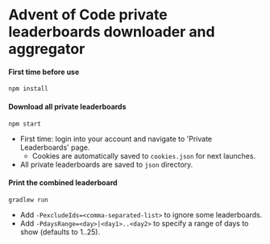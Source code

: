 # Advent of Code private leaderboards downloader and aggregator

#### First time before use

`npm install`

#### Download all private leaderboards

`npm start`
* First time: login into your account and navigate to 'Private Leaderboards' page.
  * Cookies are automatically saved to `cookies.json` for next launches.
* All private leaderboards are saved to `json` directory.


#### Print the combined leaderboard

`gradlew run`
* Add `-PexcludeIds=<comma-separated-list>` to ignore some leaderboards.
* Add `-PdaysRange=<day>|<day1>..<day2>` to specify a range of days to show (defaults to 1..25).